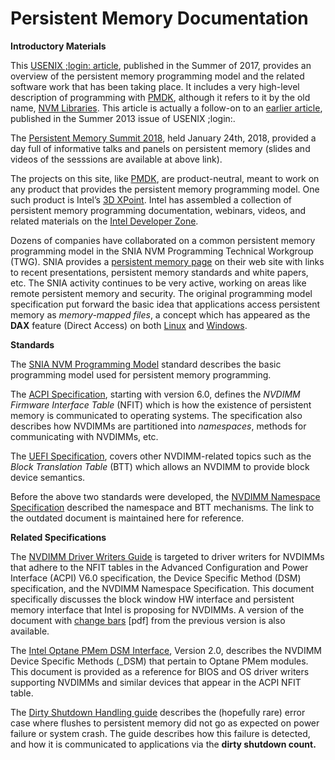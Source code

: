 # Persistent Memory Documentation

**Introductory Materials**

This [USENIX ;login: article](https://www.usenix.org/system/files/login/articles/login_summer17_07_rudoff.pdf), published in the Summer of 2017, provides an overview of the persistent memory programming model and the related software work that has been taking place. It includes a very high-level description of programming with [PMDK](http://pmem.io/pmdk/), although it refers to it by the old name, [NVM Libraries](http://pmem.io/2017/12/11/NVML-is-now-PMDK.html). This article is actually a follow-on to an [earlier article](https://www.usenix.org/system/files/login/articles/08_rudoff_040-045_final.pdf), published in the Summer 2013 issue of USENIX ;login:.

The [Persistent Memory Summit 2018](https://www.snia.org/pm-summit), held January 24th, 2018, provided a day full of informative talks and panels on persistent memory \(slides and videos of the sesssions are available at above link\).

The projects on this site, like [PMDK](http://pmem.io/pmdk/), are product-neutral, meant to work on any product that provides the persistent memory programming model. One such product is Intel’s [3D XPoint](https://www.youtube.com/watch?v=Wgk4U4qVpNY). Intel has assembled a collection of persistent memory programming documentation, webinars, videos, and related materials on the [Intel Developer Zone](https://software.intel.com/en-us/persistent-memory).

Dozens of companies have collaborated on a common persistent memory programming model in the SNIA NVM Programming Technical Workgroup \(TWG\). SNIA provides a [persistent memory page](http://www.snia.org/PM) on their web site with links to recent presentations, persistent memory standards and white papers, etc. The SNIA activity continues to be very active, working on areas like remote persistent memory and security. The original programming model specification put forward the basic idea that applications access persistent memory as _memory-mapped files_, a concept which has appeared as the **DAX** feature \(Direct Access\) on both [Linux](https://nvdimm.wiki.kernel.org/) and [Windows](https://channel9.msdn.com/Events/Build/2016/P470).

**Standards**

The [SNIA NVM Programming Model](https://www.snia.org/sites/default/files/technical_work/final/NVMProgrammingModel_v1.2.pdf) standard describes the basic programming model used for persistent memory programming.

The [ACPI Specification](http://www.uefi.org/specifications), starting with version 6.0, defines the _NVDIMM Firmware Interface Table_ \(NFIT\) which is how the existence of persistent memory is communicated to operating systems. The specification also describes how NVDIMMs are partitioned into _namespaces_, methods for communicating with NVDIMMs, etc.

The [UEFI Specification](http://www.uefi.org/specifications), covers other NVDIMM-related topics such as the _Block Translation Table_ \(BTT\) which allows an NVDIMM to provide block device semantics.

Before the above two standards were developed, the [NVDIMM Namespace Specification](http://pmem.io/documents/NVDIMM_Namespace_Spec.pdf) described the namespace and BTT mechanisms. The link to the outdated document is maintained here for reference.

**Related Specifications**

The [NVDIMM Driver Writers Guide](http://pmem.io/documents/NVDIMM_DriverWritersGuide-July-2016.pdf) is targeted to driver writers for NVDIMMs that adhere to the NFIT tables in the Advanced Configuration and Power Interface \(ACPI\) V6.0 specification, the Device Specific Method \(DSM\) specification, and the NVDIMM Namespace Specification. This document specifically discusses the block window HW interface and persistent memory interface that Intel is proposing for NVDIMMs. A version of the document with [change bars](http://pmem.io/documents/NVDIMM_DriverWritersGuide-July-2016_wChanges.pdf) \[pdf\] from the previous version is also available.

The [Intel Optane PMem DSM Interface](https://pmem.io/documents/IntelOptanePMem_DSM_Interface-V2.0.pdf), Version 2.0, describes the NVDIMM Device Specific Methods \(\_DSM\) that pertain to Optane PMem modules. This document is provided as a reference for BIOS and OS driver writers supporting NVDIMMs and similar devices that appear in the ACPI NFIT table.

The [Dirty Shutdown Handling guide](https://pmem.io/documents/Dirty_Shutdown_Handling-V1.0.pdf) describes the \(hopefully rare\) error case where flushes to persistent memory did not go as expected on power failure or system crash.  The guide describes how this failure is detected, and how it is communicated to applications via the **dirty shutdown count.**

